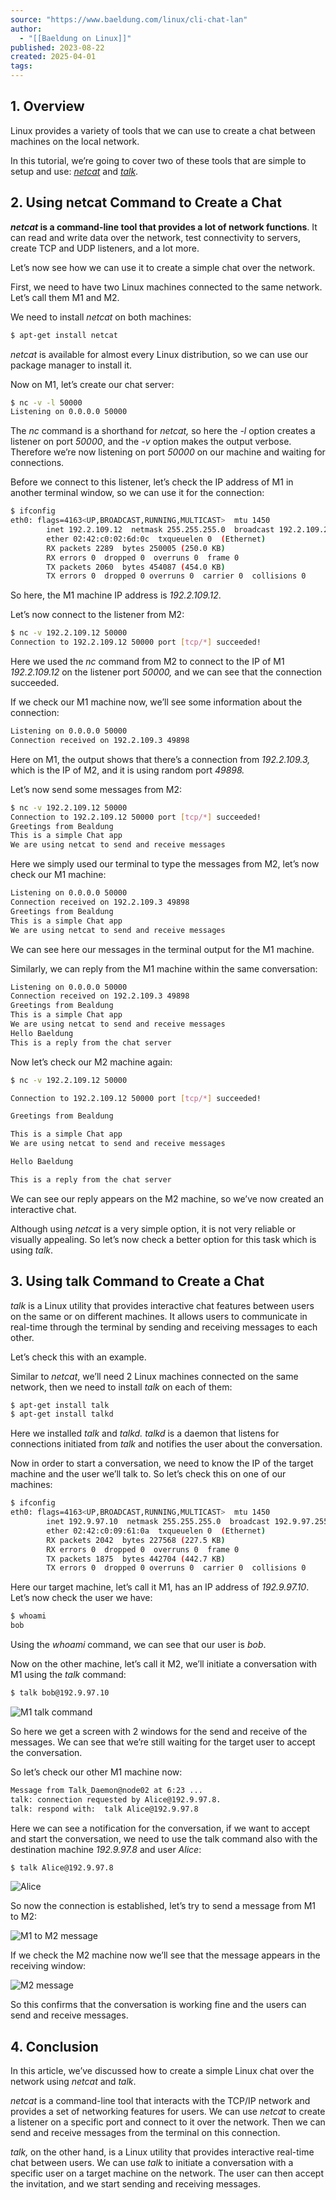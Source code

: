 ```yaml
---
source: "https://www.baeldung.com/linux/cli-chat-lan"
author:
  - "[[Baeldung on Linux]]"
published: 2023-08-22
created: 2025-04-01
tags:
---
```

## 1\. Overview

Linux provides a variety of tools that we can use to create a chat between machines on the local network.

In this tutorial, we’re going to cover two of these tools that are simple to setup and use: [*netcat*](https://linux.die.net/man/1/nc) and [*talk*](https://linux.die.net/man/1/talk).

## 2\. Using netcat Command to Create a Chat

***netcat* is a command-line tool that provides a lot of network functions**. It can read and write data over the network, test connectivity to servers, create TCP and UDP listeners, and a lot more.

Let’s now see how we can use it to create a simple chat over the network.

First, we need to have two Linux machines connected to the same network. Let’s call them M1 and M2.

We need to install *netcat* on both machines:

```bash
$ apt-get install netcat
```

*netcat* is available for almost every Linux distribution, so we can use our package manager to install it.

Now on M1, let’s create our chat server:

```bash
$ nc -v -l 50000
Listening on 0.0.0.0 50000
```

The *nc* command is a shorthand for *netcat,* so here the *\-l* option creates a listener on port *50000*, and the *\-v* option makes the output verbose. Therefore we’re now listening on port *50000* on our machine and waiting for connections.

Before we connect to this listener, let’s check the IP address of M1 in another terminal window, so we can use it for the connection:

```bash
$ ifconfig
eth0: flags=4163<UP,BROADCAST,RUNNING,MULTICAST>  mtu 1450
        inet 192.2.109.12  netmask 255.255.255.0  broadcast 192.2.109.255
        ether 02:42:c0:02:6d:0c  txqueuelen 0  (Ethernet)
        RX packets 2289  bytes 250005 (250.0 KB)
        RX errors 0  dropped 0  overruns 0  frame 0
        TX packets 2060  bytes 454087 (454.0 KB)
        TX errors 0  dropped 0 overruns 0  carrier 0  collisions 0
```

So here, the M1 machine IP address is *192.2.109.12*.

Let’s now connect to the listener from M2:

```bash
$ nc -v 192.2.109.12 50000
Connection to 192.2.109.12 50000 port [tcp/*] succeeded!
```

Here we used the *nc* command from M2 to connect to the IP of M1 *192.2.109.12* on the listener port *50000,* and we can see that the connection succeeded.

If we check our M1 machine now, we’ll see some information about the connection:

```bash
Listening on 0.0.0.0 50000
Connection received on 192.2.109.3 49898
```

Here on M1, the output shows that there’s a connection from *192.2.109.3,* which is the IP of M2, and it is using random port *49898.*

Let’s now send some messages from M2:

```bash
$ nc -v 192.2.109.12 50000
Connection to 192.2.109.12 50000 port [tcp/*] succeeded!
Greetings from Bealdung
This is a simple Chat app
We are using netcat to send and receive messages
```

Here we simply used our terminal to type the messages from M2, let’s now check our M1 machine:

```bash
Listening on 0.0.0.0 50000
Connection received on 192.2.109.3 49898
Greetings from Bealdung
This is a simple Chat app
We are using netcat to send and receive messages
```

We can see here our messages in the terminal output for the M1 machine.

Similarly, we can reply from the M1 machine within the same conversation:

```bash
Listening on 0.0.0.0 50000
Connection received on 192.2.109.3 49898
Greetings from Bealdung
This is a simple Chat app
We are using netcat to send and receive messages
Hello Baeldung
This is a reply from the chat server
```

Now let’s check our M2 machine again:

```bash
$ nc -v 192.2.109.12 50000
```
```bash
Connection to 192.2.109.12 50000 port [tcp/*] succeeded!
```
```bash
Greetings from Bealdung
```
```bash
This is a simple Chat app
We are using netcat to send and receive messages
```
```bash
Hello Baeldung
```
```bash
This is a reply from the chat server
```

We can see our reply appears on the M2 machine, so we’ve now created an interactive chat.

Although using *netcat* is a very simple option, it is not very reliable or visually appealing. So let’s now check a better option for this task which is using *talk*.

## 3\. Using talk Command to Create a Chat

*talk* is a Linux utility that provides interactive chat features between users on the same or on different machines. It allows users to communicate in real-time through the terminal by sending and receiving messages to each other.

Let’s check this with an example.

Similar to *netcat*, we’ll need 2 Linux machines connected on the same network, then we need to install *talk* on each of them:

```bash
$ apt-get install talk
$ apt-get install talkd
```

Here we installed *talk* and *talkd.* *talkd* is a daemon that listens for connections initiated from *talk* and notifies the user about the conversation.

Now in order to start a conversation, we need to know the IP of the target machine and the user we’ll talk to. So let’s check this on one of our machines:

```bash
$ ifconfig
eth0: flags=4163<UP,BROADCAST,RUNNING,MULTICAST>  mtu 1450
        inet 192.9.97.10  netmask 255.255.255.0  broadcast 192.9.97.255
        ether 02:42:c0:09:61:0a  txqueuelen 0  (Ethernet)
        RX packets 2042  bytes 227568 (227.5 KB)
        RX errors 0  dropped 0  overruns 0  frame 0
        TX packets 1875  bytes 442704 (442.7 KB)
        TX errors 0  dropped 0 overruns 0  carrier 0  collisions 0
```

Here our target machine, let’s call it M1, has an IP address of *192.9.97.10*. Let’s now check the user we have:

```bash
$ whoami
bob
```

Using the *whoami* command, we can see that our user is *bob*.

Now on the other machine, let’s call it M2, we’ll initiate a conversation with M1 using the *talk* command:

```bash
$ talk bob@192.9.97.10
```
![M1 talk command](https://www.baeldung.com/wp-content/uploads/sites/2/2023/08/talk.png)

So here we get a screen with 2 windows for the send and receive of the messages. We can see that we’re still waiting for the target user to accept the conversation.

So let’s check our other M1 machine now:

```bash
Message from Talk_Daemon@node02 at 6:23 ...     
talk: connection requested by Alice@192.9.97.8.  
talk: respond with:  talk Alice@192.9.97.8
```

Here we can see a notification for the conversation, if we want to accept and start the conversation, we need to use the talk command also with the destination machine *192.9.97.8* and user *Alice*:

```bash
$ talk Alice@192.9.97.8
```
![Alice](https://www.baeldung.com/wp-content/uploads/sites/2/2023/08/talk2.png)

So now the connection is established, let’s try to send a message from M1 to M2:

![M1 to M2 message](https://www.baeldung.com/wp-content/uploads/sites/2/2023/08/talk3-3.png)

If we check the M2 machine now we’ll see that the message appears in the receiving window:

![M2 message](https://www.baeldung.com/wp-content/uploads/sites/2/2023/08/talk4.png)

So this confirms that the conversation is working fine and the users can send and receive messages.

## 4\. Conclusion

In this article, we’ve discussed how to create a simple Linux chat over the network using *netcat* and *talk*.

*netcat* is a command-line tool that interacts with the TCP/IP network and provides a set of networking features for users. We can use *netcat* to create a listener on a specific port and connect to it over the network. Then we can send and receive messages from the terminal on this connection.

*talk,* on the other hand, is a Linux utility that provides interactive real-time chat between users. We can use *talk* to initiate a conversation with a specific user on a target machine on the network. The user can then accept the invitation, and we start sending and receiving messages.